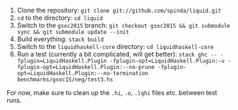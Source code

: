  1. Clone the repository: `git clone git://github.com/spinda/liquid.git`
 2. `cd` to the directory: `cd liquid`
 3. Switch to the `gsoc2015` branch: `git checkout gsoc2015 && git submodule sync && git submodule update --init`
 4. Build everything: `stack build`
 5. Switch to the `liquidhaskell-core` directory: `cd liquidhaskell-core`
 6. Run a test (currently a bit complicated, will get better): `stack ghc -- -fplugin=LiquidHaskell.Plugin -fplugin-opt=LiquidHaskell.Plugin:-v -fplugin-opt=LiquidHaskell.Plugin:--no-prune -fplugin-opt=LiquidHaskell.Plugin:--no-termination benchmarks/gsoc15/neg/test3.hs`

For now, make sure to clean up the `.hi`, `.o`, `.lqhi` files etc. between test runs.


